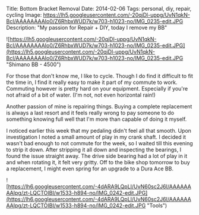 Title: Bottom Bracket Removal
Date: 2014-02-06
Tags: personal, diy, repair, cycling
Image: https://lh5.googleusercontent.com/-20qjDl-uppg/UvN1qkN-BcI/AAAAAAAAIo0/Z6RhbxWUD7k/w703-h1023-no/IMG_0235-edit.JPG
Description: "My passion for Repair + DIY, today I remove my BB"

![https://lh5.googleusercontent.com/-20qjDl-uppg/UvN1qkN-BcI/AAAAAAAAIo0/Z6RhbxWUD7k/w703-h1023-no/IMG_0235-edit.JPG](https://lh5.googleusercontent.com/-20qjDl-uppg/UvN1qkN-BcI/AAAAAAAAIo0/Z6RhbxWUD7k/w703-h1023-no/IMG_0235-edit.JPG "Shimano BB - 4500")

For those that don't know me, I like to cycle. Though I do find it difficult to fit the time in, I find it really easy to make it part of my commute to work. Commuting however is pretty hard on your equipment. Especially if you're not afraid of a bit of water. (I'm not, not even horizontal rain!)

<!-- PELICAN_END_SUMMARY -->

Another passion of mine is repairing things. Buying a complete replacement is always a last resort and it feels really wrong to pay someone to do something knowing full well that I'm more than capable of doing it myself.

I noticed earlier this week that my pedaling didn't feel all that smooth. Upon investigation I noted a small amount of play in my crank shaft. I decided it wasn't bad enough to not commute for the week, so I waited till this evening to strip it down. After stripping it all down and inspecting the bearings, I found the issue straight away. The drive side bearing had a lot of play in it and when rotating it, it felt very gritty. Off to the bike shop tomorrow to buy a replacement, I might even spring for an upgrade to a Dura Ace BB.

![https://lh6.googleusercontent.com/-4dARA9LQpLI/UvN60sc2J6I/AAAAAAAAIpg/zt-LQCTOIBI/w1533-h894-no/IMG_0242-edit.JPG](https://lh6.googleusercontent.com/-4dARA9LQpLI/UvN60sc2J6I/AAAAAAAAIpg/zt-LQCTOIBI/w1533-h894-no/IMG_0242-edit.JPG "Tools")
